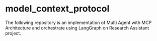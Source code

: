 # model_context_protocol
The following repository is an implementation of Multi Agent with MCP Architecture and orchestrate using LangGraph on Research Assistant project.
